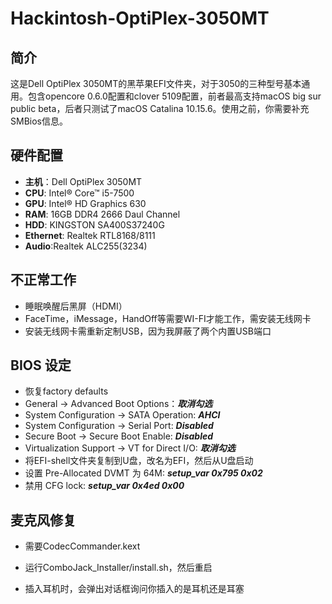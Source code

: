# Hackintosh-OptiPlex-3050MT

## 简介

这是Dell OptiPlex 3050MT的黑苹果EFI文件夹，对于3050的三种型号基本通用。包含opencore 0.6.0配置和clover 5109配置，前者最高支持macOS big sur public beta，后者只测试了macOS Catalina 10.15.6。使用之前，你需要补充SMBios信息。

## 硬件配置

* **主机**：Dell OptiPlex 3050MT
* **CPU**:  Intel® Core™ i5-7500
* **GPU**: Intel® HD Graphics 630
* **RAM**: 16GB DDR4 2666 Daul Channel
* **HDD**: KINGSTON SA400S37240G 
* **Ethernet**: Realtek RTL8168/8111
* **Audio**:Realtek ALC255(3234)

## 不正常工作

* 睡眠唤醒后黑屏（HDMI）
* FaceTime，iMessage，HandOff等需要WI-FI才能工作，需安装无线网卡
* 安装无线网卡需重新定制USB，因为我屏蔽了两个内置USB端口

## BIOS 设定

* 恢复factory defaults
* General → Advanced Boot Options：***取消勾选***
* System Configuration → SATA Operation: ***AHCI***
* System Configuration → Serial Port: ***Disabled***
* Secure Boot → Secure Boot Enable: ***Disabled***
* Virtualization Support → VT for Direct I/O: ***取消勾选***
* 将EFI-shell文件夹复制到U盘，改名为EFI，然后从U盘启动
* 设置 Pre-Allocated DVMT 为 64M: 
  ***setup_var 0x795 0x02***
* 禁用 CFG lock: 
  ***setup_var 0x4ed 0x00***

## 麦克风修复

- 需要CodecCommander.kext

- 运行ComboJack_Installer/install.sh，然后重启

- 插入耳机时，会弹出对话框询问你插入的是耳机还是耳塞
